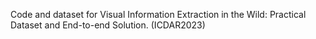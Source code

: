 Code and dataset for Visual Information Extraction in the Wild: Practical Dataset and End-to-end Solution. (ICDAR2023)
